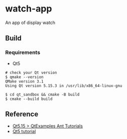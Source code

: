 # watch-app
An app of display watch

## Build

### Requirements

- Qt5

```shell
# check your Qt version
$ qmake --version
QMake version 3.1
Using Qt version 5.15.3 in /usr/lib/x86_64-linux-gnu
```

```shell
$ cd qt_sandbox && cmake -B build
$ cmake --build build
```

## Reference

- [Qt5.15 > QtExamples Ant Tutorials](https://doc.qt.io/qt-5/qtexamplesandtutorials.html)
- [Qt5 tutorial](https://zetcode.com/gui/qt5/)